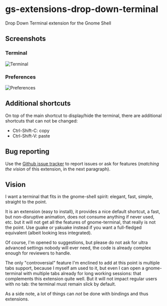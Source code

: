 gs-extensions-drop-down-terminal
================================

Drop Down Terminal extension for the Gnome Shell

Screenshots
-----------

### Terminal
![Terminal](https://github.com/zzrough/gs-extensions-drop-down-terminal/raw/master/screenshot-term.png)

### Preferences
![Preferences](https://github.com/zzrough/gs-extensions-drop-down-terminal/raw/master/screenshot-prefs.png)

Additional shortcuts
--------------------

On top of the main shortcut to display/hide the terminal, there are additional shortcuts that can not be changed:

* Ctrl-Shift-C: copy
* Ctrl-Shift-V: paste

Bug reporting
-------------

Use the [Github issue tracker](https://github.com/zzrough/gs-extensions-drop-down-terminal/issues) to report issues
or ask for features (*matching the vision* of this extension, in the next paragraph).

Vision
------

I want a terminal that fits in the gnome-shell spirit: elegant, fast, simple, straight to the point.

It is an extension (easy to install), it provides a nice default shortcut, a fast, but non-disruptive animation,
does not consume anything if never used, etc. but it will not get all the features of gnome-terminal, that really is
not the point. Use guake or yakuake instead if you want a full-fledged equivalent (albeit looking less integrated).

Of course, I'm opened to suggestions, but please do not ask for ultra advanced settings nobody will ever need,
the code is already complex enough for reviewers to handle.

The only "controversial" feature I'm enclined to add at this point is multiple tabs support, because I myself am
used to it, but even I can open a gnome-terminal with multiple tabs already for long working sessions: that
complements this extension quite well. But it will not impact regular users with no tab: the terminal must remain
slick by default.

As a side note, a lot of things can *not* be done with bindings and thus extensions.
